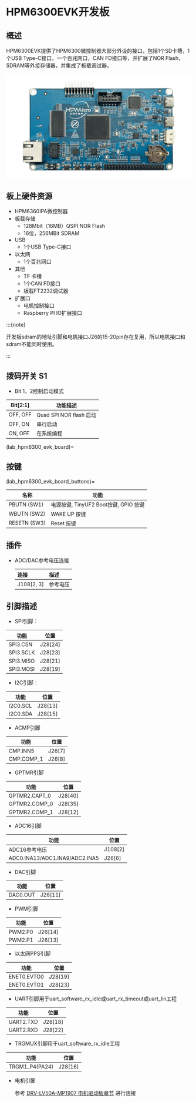 # HPM6300EVK开发板

## 概述

HPM6300EVK提供了HPM6300微控制器大部分外设的接口，包括1个SD卡槽，1个USB Type-C接口，一个百兆网口，CAN FD接口等，并扩展了NOR Flash，SDRAM等外接存储器，并集成了板载调试器。

![hpm6300evk](doc/hpm6300evk.png "hpm6300evk")

## 板上硬件资源

- HPM6360IPA微控制器
- 板载存储
  - 128Mbit（16MB）QSPI NOR Flash
  - 16位，256MBit SDRAM
- USB
  - 1个USB Type-C接口
- 以太网
  - 1个百兆网口
- 其他
  - TF 卡槽
  - 1个CAN FD接口
  - 板载FT2232调试器
- 扩展口
  - 电机控制接口
  - Raspberry PI IO扩展接口

:::{note}

开发板sdram的地址引脚和电机接口J26的15-20pin存在复用，所以电机接口和sdram不能同时使用。

:::

## 拨码开关 S1

- Bit 1，2控制启动模式

| Bit[2:1] | 功能描述                |
| -------- | ----------------------- |
| OFF, OFF | Quad SPI NOR flash 启动 |
| OFF, ON  | 串行启动                |
| ON, OFF  | 在系统编程              |

(lab_hpm6300_evk_board)=

## 按键

(lab_hpm6300_evk_board_buttons)=

| 名称         | 功能                                  |
| ------------ | ------------------------------------- |
| PBUTN (SW1)  | 电源按键, TinyUF2 Boot按键, GPIO 按键 |
| WBUTN (SW2)  | WAKE UP 按键                          |
| RESETN (SW3) | Reset 按键                            |

## 插件

- ADC/DAC参考电压连接

  | 连接 | 描述        |
  | ---- | ----------- |
  | J108[2, 3] | 参考电压 |

## 引脚描述

- SPI引脚：

| 功能      | 位置    |
| --------- | ------- |
| SPI3.CSN  | J28[24] |
| SPI3.SCLK | J28[23] |
| SPI3.MISO | J28[21] |
| SPI3.MOSI | J28[19] |

- I2C引脚：

| 功能     | 位置    |
| -------- | ------- |
| I2C0.SCL | J28[13] |
| I2C0.SDA | J28[15] |

- ACMP引脚

| 功能       | 位置   |
| ---------- | ------ |
| CMP.INN5   | J26[7] |
| CMP.COMP_1 | J26[8] |

- GPTMR引脚

| 功能          | 位置    |
| ------------- | ------- |
| GPTMR2.CAPT_0 | J28[40] |
| GPTMR2.COMP_0 | J28[35] |
| GPTMR2.COMP_1 | J28[12] |

- ADC16引脚

| 功能                           | 位置    |
| ------------------------------ | ------- |
| ADC16参考电压                  | J108[2] |
| ADC0.INA13/ADC1.INA9/ADC2.INA5 | J26[6]  |

- DAC引脚

| 功能     | 位置    |
| -------- | ------- |
| DAC0.OUT | J26[11] |

- PWM引脚

| 功能    | 位置    |
| ------- | ------- |
| PWM2.P0 | J26[14] |
| PWM2.P1 | J26[13] |

- 以太网PPS引脚

| 功能        | 位置    |
| ----------- | ------- |
| ENET0.EVTO0 | J28[19] |
| ENET0.EVTO1 | J28[23] |

- UART引脚用于uart_software_rx_idle或uart_rx_timeout或uart_lin工程

| 功能      | 位置    |
| --------- | ------- |
| UART2.TXD | J28[18] |
| UART2.RXD | J28[22] |

- TRGMUX引脚用于uart_software_rx_idle工程

| 功能           | 位置    |
| -------------- | ------- |
| TRGM1_P4(PA24) | J28[16] |

- 电机引脚

  参考 [DRV-LV50A-MP1907 电机驱动板章节](lab_drv_lv50a_mp1907) 进行连接
